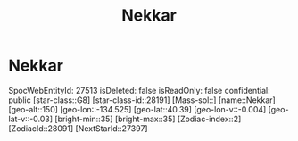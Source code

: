 ﻿---
title: "Nekkar"
location: [40.39,-134.525,150]
type: Station
tags:
- astro/Star

---

# Nekkar

SpocWebEntityId: 27513
isDeleted: false
isReadOnly: false
confidential: public
[star-class::G8]
[star-class-id::28191]
[Mass-sol::]
[name::Nekkar]
[geo-alt::150]
[geo-lon::-134.525]
[geo-lat::40.39]
[geo-lon-v::-0.004]
[geo-lat-v::-0.03]
[bright-min::35]
[bright-max::35]
[Zodiac-index::2]
[ZodiacId::28091]
[NextStarId::27397]

